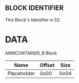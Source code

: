 ## BLOCK IDENTIFIER
This Block's Identifier is 52.
# DATA
ANMCONTAINER_B Block

| Name | Offset | Size |
|--------|---------|------
| Placeholder | 0x00 | 0x04 |
